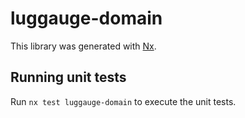 # luggauge-domain

This library was generated with [Nx](https://nx.dev).

## Running unit tests

Run `nx test luggauge-domain` to execute the unit tests.
